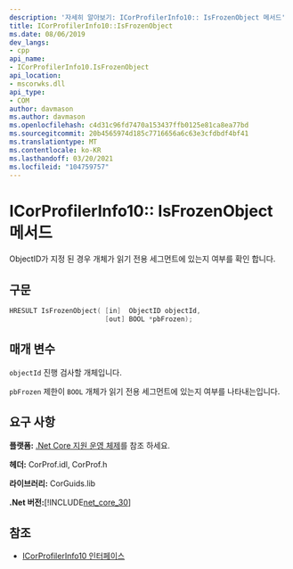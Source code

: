 ```yaml
---
description: '자세히 알아보기: ICorProfilerInfo10:: IsFrozenObject 메서드'
title: ICorProfilerInfo10::IsFrozenObject
ms.date: 08/06/2019
dev_langs:
- cpp
api_name:
- ICorProfilerInfo10.IsFrozenObject
api_location:
- mscorwks.dll
api_type:
- COM
author: davmason
ms.author: davmason
ms.openlocfilehash: c4d31c96fd7470a153437ffb0125e81ca8ea77bd
ms.sourcegitcommit: 20b4565974d185c7716656a6c63e3cfdbdf4bf41
ms.translationtype: MT
ms.contentlocale: ko-KR
ms.lasthandoff: 03/20/2021
ms.locfileid: "104759757"
---
```

# <a name="icorprofilerinfo10isfrozenobject-method"></a>ICorProfilerInfo10:: IsFrozenObject 메서드

ObjectID가 지정 된 경우 개체가 읽기 전용 세그먼트에 있는지 여부를 확인 합니다.

## <a name="syntax"></a>구문

```cpp
HRESULT IsFrozenObject( [in]  ObjectID objectId,
                        [out] BOOL *pbFrozen);
```

## <a name="parameters"></a>매개 변수

`objectId` 진행 검사할 개체입니다.

`pbFrozen` 제한이 `BOOL` 개체가 읽기 전용 세그먼트에 있는지 여부를 나타내는입니다.

## <a name="requirements"></a>요구 사항

**플랫폼:** [.Net Core 지원 운영 체제](../../../core/install/windows.md?pivots=os-windows)를 참조 하세요.

**헤더:** CorProf.idl, CorProf.h

**라이브러리:** CorGuids.lib

**.Net 버전:**[!INCLUDE[net_core_30](../../../../includes/net-core-30-md.md)]

## <a name="see-also"></a>참조

- [ICorProfilerInfo10 인터페이스](icorprofilerinfo10-interface.md)
